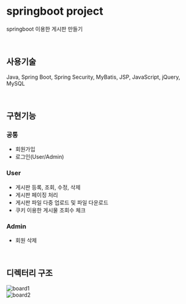 # springboot project
springboot 이용한 게시판 만들기

<br>

## 사용기술
Java, Spring Boot, Spring Security, MyBatis, JSP, JavaScript, jQuery, MySQL

<br>

## 구현기능
### 공통
- 회원가입
- 로그인(User/Admin)
### User
- 게시판 등록, 조회, 수정, 삭제
- 게시판 페이징 처리
- 게시판 파일 다중 업로드 및 파일 다운로드
- 쿠키 이용한 게시물 조회수 체크
### Admin
- 회원 삭제

<br>

## 디렉터리 구조
![board1](https://user-images.githubusercontent.com/44972292/179390067-2eac86dc-d113-4670-8d8f-13eed785505e.png)<br>
![board2](https://user-images.githubusercontent.com/44972292/179390072-1e308641-152d-4656-8d98-4b6b4142ce4f.png)

